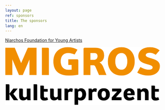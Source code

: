 ```yaml
---
layout: page
ref: sponsors
title: The sponsors
lang: en
---
```


[Niarchos Foundation for Young Artists](https://www.snf.org/)

[![Migros Kulturprozent](images/migros-kulturprozent-farbig_d.gif)](https://www.migros-kulturprozent.ch/)

